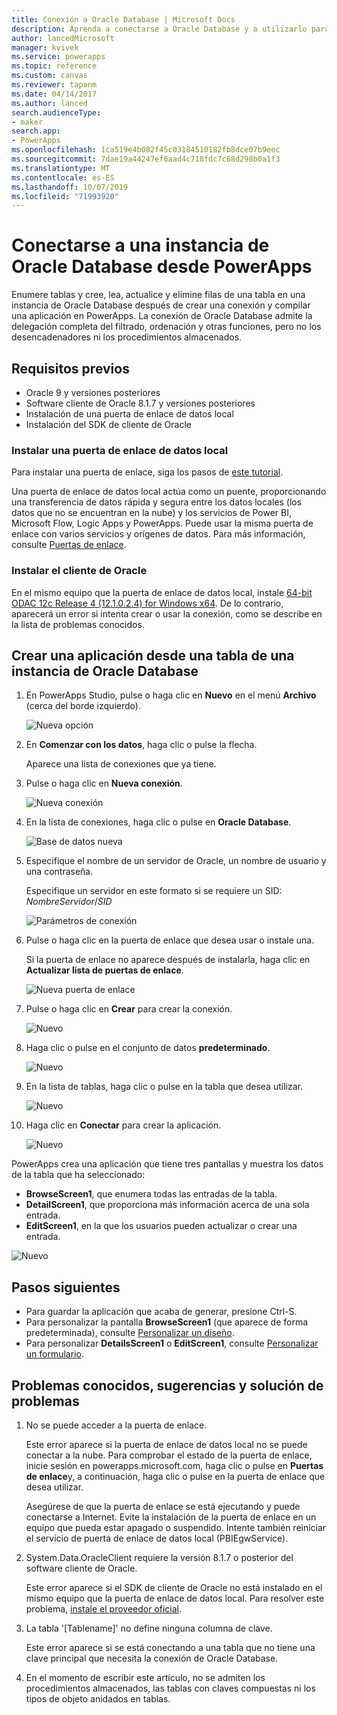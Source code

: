 ```yaml
---
title: Conexión a Oracle Database | Microsoft Docs
description: Aprenda a conectarse a Oracle Database y a utilizarlo para compilar aplicaciones en PowerApps.
author: lancedMicrosoft
manager: kvivek
ms.service: powerapps
ms.topic: reference
ms.custom: canvas
ms.reviewer: tapanm
ms.date: 04/14/2017
ms.author: lanced
search.audienceType:
- maker
search.app:
- PowerApps
ms.openlocfilehash: 1ca519e4b082f45c03184510182fb8dce07b9eec
ms.sourcegitcommit: 7dae19a44247ef6aad4c718fdc7c68d298b0a1f3
ms.translationtype: MT
ms.contentlocale: es-ES
ms.lasthandoff: 10/07/2019
ms.locfileid: "71993920"
---
```

# <a name="connect-to-an-oracle-database-from-powerapps"></a>Conectarse a una instancia de Oracle Database desde PowerApps
Enumere tablas y cree, lea, actualice y elimine filas de una tabla en una instancia de Oracle Database después de crear una conexión y compilar una aplicación en PowerApps. La conexión de Oracle Database admite la delegación completa del filtrado, ordenación y otras funciones, pero no los desencadenadores ni los procedimientos almacenados.

## <a name="prerequisites"></a>Requisitos previos
* Oracle 9 y versiones posteriores
* Software cliente de Oracle 8.1.7 y versiones posteriores
* Instalación de una puerta de enlace de datos local
* Instalación del SDK de cliente de Oracle

### <a name="install-an-on-premises-data-gateway"></a>Instalar una puerta de enlace de datos local
Para instalar una puerta de enlace, siga los pasos de [este tutorial](../gateway-management.md).

Una puerta de enlace de datos local actúa como un puente, proporcionando una transferencia de datos rápida y segura entre los datos locales (los datos que no se encuentran en la nube) y los servicios de Power BI, Microsoft Flow, Logic Apps y PowerApps. Puede usar la misma puerta de enlace con varios servicios y orígenes de datos. Para más información, consulte [Puertas de enlace](../gateway-reference.md).

### <a name="install-oracle-client"></a>Instalar el cliente de Oracle
En el mismo equipo que la puerta de enlace de datos local, instale [64-bit ODAC 12c Release 4 (12.1.0.2.4) for Windows x64](http://www.oracle.com/technetwork/database/windows/downloads/index-090165.html). De lo contrario, aparecerá un error si intenta crear o usar la conexión, como se describe en la lista de problemas conocidos.

## <a name="create-an-app-from-a-table-in-an-oracle-database"></a>Crear una aplicación desde una tabla de una instancia de Oracle Database
1. En PowerApps Studio, pulse o haga clic en **Nuevo** en el menú **Archivo** (cerca del borde izquierdo).
   
   ![Nueva opción](./media/connection-oracledb/new-app.png)
2. En **Comenzar con los datos**, haga clic o pulse la flecha.
   
      Aparece una lista de conexiones que ya tiene.
3. Pulse o haga clic en **Nueva conexión**.
   
   ![Nueva conexión](./media/connection-oracledb/new-connection.png)
4. En la lista de conexiones, haga clic o pulse en **Oracle Database**.
   
   ![Base de datos nueva](./media/connection-oracledb/oracle-db.png)
5. Especifique el nombre de un servidor de Oracle, un nombre de usuario y una contraseña.
   
    Especifique un servidor en este formato si se requiere un SID:<br>
    *NombreServidor*/*SID*
   
   ![Parámetros de conexión](./media/connection-oracledb/connection-params.png)
6. Pulse o haga clic en la puerta de enlace que desea usar o instale una.
   
    Si la puerta de enlace no aparece después de instalarla, haga clic en **Actualizar lista de puertas de enlace**.
   
   ![Nueva puerta de enlace](./media/connection-oracledb/choose-gateway.png)
7. Pulse o haga clic en **Crear** para crear la conexión.
   
   ![Nuevo](./media/connection-oracledb/create-button.png)
8. Haga clic o pulse en el conjunto de datos **predeterminado**.
   
   ![Nuevo](./media/connection-oracledb/choose-dataset.png)
9. En la lista de tablas, haga clic o pulse en la tabla que desea utilizar.
   
   ![Nuevo](./media/connection-oracledb/choose-table.png)
10. Haga clic en **Conectar** para crear la aplicación.
    
    ![Nuevo](./media/connection-oracledb/connect-button.png)

PowerApps crea una aplicación que tiene tres pantallas y muestra los datos de la tabla que ha seleccionado:

* **BrowseScreen1**, que enumera todas las entradas de la tabla.
* **DetailScreen1**, que proporciona más información acerca de una sola entrada.
* **EditScreen1**, en la que los usuarios pueden actualizar o crear una entrada.

![Nuevo](./media/connection-oracledb/afd-app.png)

## <a name="next-steps"></a>Pasos siguientes
* Para guardar la aplicación que acaba de generar, presione Ctrl-S.
* Para personalizar la pantalla **BrowseScreen1** (que aparece de forma predeterminada), consulte [Personalizar un diseño](../customize-layout-sharepoint.md).
* Para personalizar **DetailsScreen1** o **EditScreen1**, consulte [Personalizar un formulario](../customize-forms-sharepoint.md).

## <a name="known-issues-tips-and-troubleshooting"></a>Problemas conocidos, sugerencias y solución de problemas
1. No se puede acceder a la puerta de enlace.
   
    Este error aparece si la puerta de enlace de datos local no se puede conectar a la nube. Para comprobar el estado de la puerta de enlace, inicie sesión en powerapps.microsoft.com, haga clic o pulse en **Puertas de enlace**y, a continuación, haga clic o pulse en la puerta de enlace que desea utilizar.
   
    Asegúrese de que la puerta de enlace se está ejecutando y puede conectarse a Internet. Evite la instalación de la puerta de enlace en un equipo que pueda estar apagado o suspendido. Intente también reiniciar el servicio de puerta de enlace de datos local (PBIEgwService).
2. System.Data.OracleClient requiere la versión 8.1.7 o posterior del software cliente de Oracle.
   
    Este error aparece si el SDK de cliente de Oracle no está instalado en el mismo equipo que la puerta de enlace de datos local. Para resolver este problema, [instale el proveedor oficial](https://go.microsoft.com/fwlink/p/?LinkID=272376).
3. La tabla '[Tablename]' no define ninguna columna de clave.
   
    Este error aparece si se está conectando a una tabla que no tiene una clave principal que necesita la conexión de Oracle Database.
4. En el momento de escribir este artículo, no se admiten los procedimientos almacenados, las tablas con claves compuestas ni los tipos de objeto anidados en tablas.

